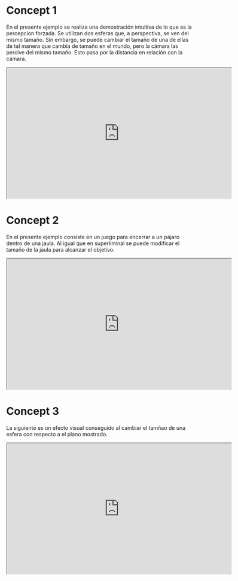 # Concept 1

En el presente ejemplo se realiza una demostración intuitiva de lo que es la percepcion forzada. Se utilizan dos esferas que, a perspectiva, se ven del mismo tamaño. Sin embargo, se puede cambiar el tamaño de una de ellas de tal manera que cambia de tamaño en el mundo, pero la cámara las percive del mismo tamaño. Esto pasa por la distancia en relación con la cámara.

<iframe src="https://editor.p5js.org/ggarciarom/full/Rc5Kcqu2l"
width="600"
height="350"
></iframe>

# Concept 2

En el presente ejemplo consiste en un juego para encerrar a un pájaro dentro de una jaula. Al igual que en superliminal se puede modificar el tamaño de la jaula para alcanzar el objetivo.

<iframe src="https://editor.p5js.org/ggarciarom/full/lZudkeyJC"
width="600"
height="350"
></iframe>

# Concept 3

La siguiente es un efecto visual conseguido al cambiar el tamñao de una esfera con respecto a el plano mostrado.

<iframe src="https://editor.p5js.org/ggarciarom/full/wXRNB6ZXu"
width="600"
height="350"
></iframe>